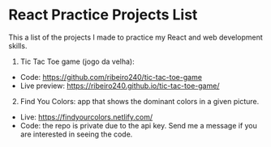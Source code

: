 # React Practice Projects List
This a list of the projects I made to practice my React and web development skills.

1. Tic Tac Toe game (jogo da velha):
  - Code: https://github.com/ribeiro240/tic-tac-toe-game
  - Live preview: https://ribeiro240.github.io/tic-tac-toe-game/
  
2. Find You Colors: app that shows the dominant colors in a given picture. 
  - Live: https://findyourcolors.netlify.com/
  - Code: the repo is private due to the api key. Send me a message if you are interested in seeing the code.
